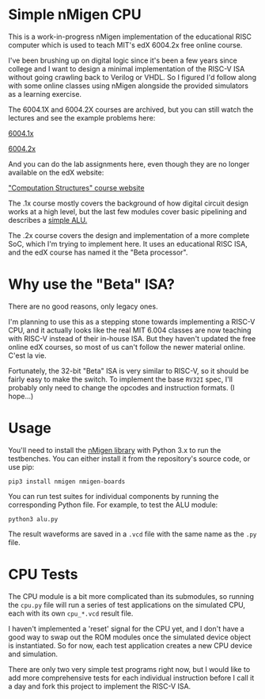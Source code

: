 # Simple nMigen CPU

This is a work-in-progress nMigen implementation of the educational RISC computer which is used to teach MIT's edX 6004.2x free online course.

I've been brushing up on digital logic since it's been a few years since college and I want to design a minimal implementation of the RISC-V ISA without going crawling back to Verilog or VHDL. So I figured I'd follow along with some online classes using nMigen alongside the provided simulators as a learning exercise.

The 6004.1X and 6004.2X courses are archived, but you can still watch the lectures and see the example problems here:

[6004.1x](https://courses.edx.org/courses/course-v1:MITx+6.004.1x_3+3T2016/course/)

[6004.2x](https://courses.edx.org/courses/course-v1:MITx+6.004.2x_2+3T2016/course/)


And you can do the lab assignments here, even though they are no longer available on the edX website:

["Computation Structures" course website](https://computationstructures.org/)

The .1x course mostly covers the background of how digital circuit design works at a high level, but the last few modules cover basic pipelining and describes a [simple ALU.](https://github.com/WRansohoff/nmigen_alu_test)

The .2x course covers the design and implementation of a more complete SoC, which I'm trying to implement here. It uses an educational RISC ISA, and the edX course has named it the "Beta processor".

# Why use the "Beta" ISA?

There are no good reasons, only legacy ones.

I'm planning to use this as a stepping stone towards implementing a RISC-V CPU, and it actually looks like the real MIT 6.004 classes are now teaching with RISC-V instead of their in-house ISA. But they haven't updated the free online edX courses, so most of us can't follow the newer material online. C'est la vie.

Fortunately, the 32-bit "Beta" ISA is very similar to RISC-V, so it should be fairly easy to make the switch. To implement the base `RV32I` spec, I'll probably only need to change the opcodes and instruction formats. (I hope...)

# Usage

You'll need to install the [nMigen library](https://github.com/m-labs/nmigen/) with Python 3.x to run the testbenches. You can either install it from the repository's source code, or use pip:

    pip3 install nmigen nmigen-boards

You can run test suites for individual components by running the corresponding Python file. For example, to test the ALU module:

    python3 alu.py

The result waveforms are saved in a `.vcd` file with the same name as the `.py` file.

# CPU Tests

The CPU module is a bit more complicated than its submodules, so running the `cpu.py` file will run a series of test applications on the simulated CPU, each with its own `cpu_*.vcd` result file.

I haven't implemented a 'reset' signal for the CPU yet, and I don't have a good way to swap out the ROM modules once the simulated device object is instantiated. So for now, each test application creates a new CPU device and simulation.

There are only two very simple test programs right now, but I would like to add more comprehensive tests for each individual instruction before I call it a day and fork this project to implement the RISC-V ISA.
